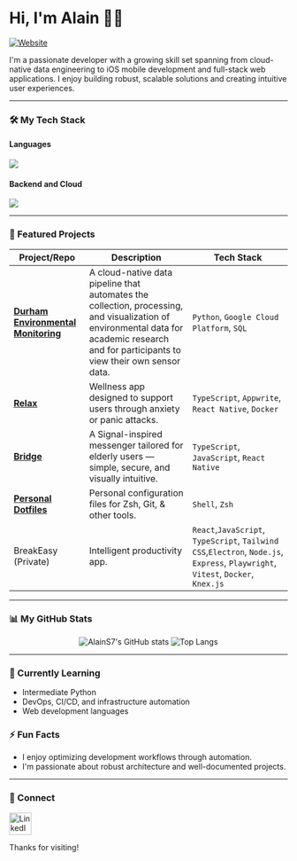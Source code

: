 # Hi, I'm Alain 👋🤠

<p align="left">
  <a href="https://alains7.github.io/" target="_blank">
    <img src="https://img.shields.io/badge/Website-339AF0?style=for-the-badge&logo=google-chrome&logoColor=white" alt="Website"/>
  </a>
</p>

I'm a passionate developer with a growing skill set spanning from cloud-native data engineering to iOS mobile development and full-stack web applications. I enjoy building robust, scalable solutions and creating intuitive user experiences.

---

### 🛠️ My Tech Stack

#### Languages
<p align="left">
  <a href="https://skillicons.dev">
    <img src="https://skillicons.dev/icons?i=python,c,cpp,java" />
  </a>
</p>

#### Backend and Cloud
<p align="left">
  <a href="https://skillicons.dev">
    <img src="https://skillicons.dev/icons?i=gcp,docker,appwrite,git" />
  </a>
</p>

---

### 🚀 Featured Projects

| Project/Repo                               | Description                                                                                                                              | Tech Stack                                                     |
| ------------------------------------- | ---------------------------------------------------------------------------------------------------------------------------------------- | -------------------------------------------------------------- |
| [**Durham Environmental Monitoring**](https://github.com/AlainS7/durham-environmental-monitoring) | A cloud-native data pipeline that automates the collection, processing, and visualization of environmental data for academic research and for participants to view their own sensor data.   | `Python`, `Google Cloud Platform`, `SQL` |
| [**Relax**](https://github.com/AlainS7/relax) | Wellness app designed to support users through anxiety or panic attacks. | `TypeScript`, `Appwrite`, `React Native`, `Docker` |
| [**Bridge**](https://github.com/AlainS7/bridge) | A Signal-inspired messenger tailored for elderly users — simple, secure, and visually intuitive. | `TypeScript`, `JavaScript`, `React Native`|
| [**Personal Dotfiles**](https://github.com/AlainS7/dotfiles) | Personal configuration files for Zsh, Git, & other tools. | `Shell`, `Zsh` |
| BreakEasy (Private) | Intelligent productivity app.| `React`,`JavaScript`, `TypeScript`, `Tailwind CSS`,`Electron`, `Node.js`, `Express`, `Playwright`, `Vitest`, `Docker`, `Knex.js` |


---

### 📊 My GitHub Stats

<p align="center">
  <img src="https://github-readme-stats-alains7s-projects.vercel.app/api?username=AlainS7&show_icons=true&count_private=true&rank_icon=github&theme=transparent&t=7&hide=stars,issues" alt="AlainS7's GitHub stats" />
  <img src="https://github-readme-stats-alains7s-projects.vercel.app/api/top-langs/?username=AlainS7&layout=compact&count_private=true&theme=transparent&t=2&size_weight=0.5&count_weight=0.5&langs_count=10" alt="Top Langs" />
</p>

---

### 🌱 Currently Learning
- Intermediate Python
- DevOps, CI/CD, and infrastructure automation
- Web development languages

### ⚡ Fun Facts
- I enjoy optimizing development workflows through automation.
- I'm passionate about robust architecture and well-documented projects.

---

### 🔗 Connect
<p align="left">
  <a href="https://www.linkedin.com/in/alain-soto/" target="_blank">
    <img src="https://cdn.jsdelivr.net/gh/devicons/devicon/icons/linkedin/linkedin-original.svg" alt="LinkedIn" width="40" height="40"/>
  </a>
</p>

Thanks for visiting!
